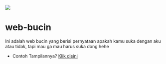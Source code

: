 <a href="//jauhariq.github.io/web-bucin.github.io/"><img src="https://i.pinimg.com/736x/e6/29/3a/e6293a3237257a3d26a3008b3a15f81c.jpg"/></a>

# web-bucin
Ini adalah web bucin yang berisi pernyataan apakah kamu suka dengan aku atau tidak, tapi mau ga mau harus suka dong hehe

* Contoh Tampilannya? <a href="//jauhariq.github.io/web-bucin.github.io/">Klik disini</a>
